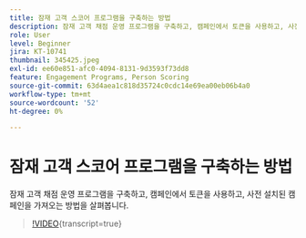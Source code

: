 ```yaml
---
title: 잠재 고객 스코어 프로그램을 구축하는 방법
description: 잠재 고객 채점 운영 프로그램을 구축하고, 캠페인에서 토큰을 사용하고, 사전 설치된 캠페인을 가져오는 방법을 살펴봅니다.
role: User
level: Beginner
jira: KT-10741
thumbnail: 345425.jpeg
exl-id: ee60e851-afc0-4094-8131-9d3593f73dd8
feature: Engagement Programs, Person Scoring
source-git-commit: 63d4aea1c818d35724c0cdc14e69ea00eb06b4a0
workflow-type: tm+mt
source-wordcount: '52'
ht-degree: 0%

---
```


# 잠재 고객 스코어 프로그램을 구축하는 방법

잠재 고객 채점 운영 프로그램을 구축하고, 캠페인에서 토큰을 사용하고, 사전 설치된 캠페인을 가져오는 방법을 살펴봅니다.

>[!VIDEO](https://video.tv.adobe.com/v/345425/?quality=12&learn=on){transcript=true}
